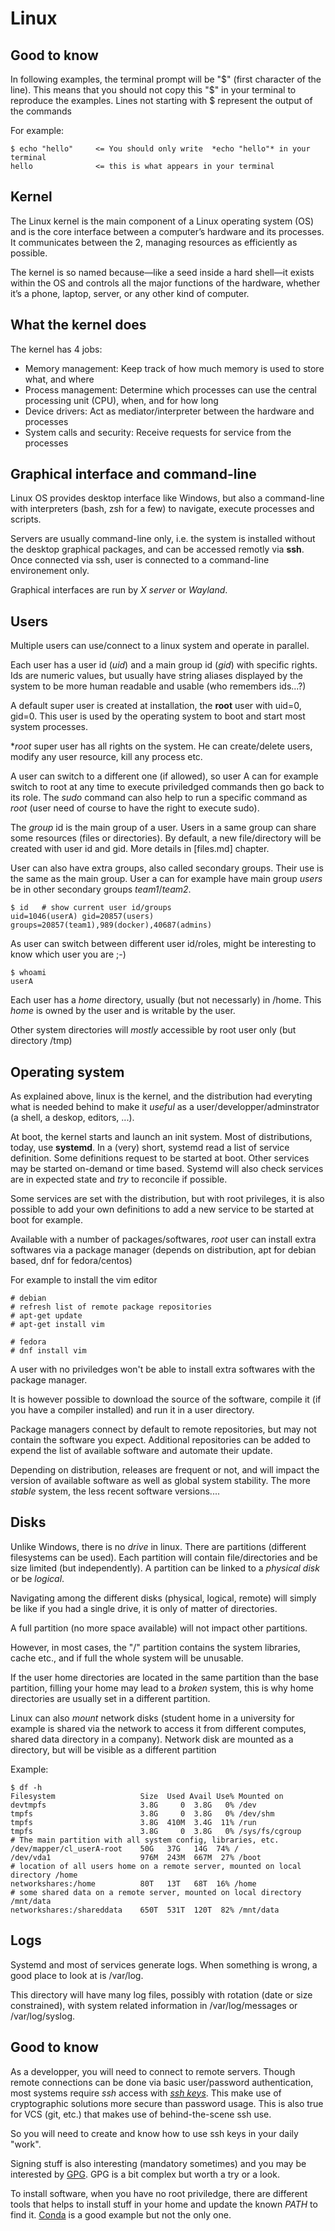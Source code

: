 # Linux

## Good to know

In following examples, the terminal prompt will be "$" (first character of the line).
This means that you should not copy this "$" in your terminal to reproduce the examples.
Lines not starting with $ represent the output of the commands

For example:

    $ echo "hello"     <= You should only write  *echo "hello"* in your terminal
    hello              <= this is what appears in your terminal

## Kernel

The Linux kernel is the main component of a Linux operating system (OS) and is the core interface between a computer’s hardware and its processes. It communicates between the 2, managing resources as efficiently as possible.

The kernel is so named because—like a seed inside a hard shell—it exists within the OS and controls all the major functions of the hardware, whether it’s a phone, laptop, server, or any other kind of computer.

## What the kernel does

The kernel has 4 jobs:

* Memory management: Keep track of how much memory is used to store what, and where
* Process management: Determine which processes can use the central processing unit (CPU), when, and for how long
* Device drivers: Act as mediator/interpreter between the hardware and processes
* System calls and security: Receive requests for service from the processes

## Graphical interface and command-line

Linux OS provides desktop interface like Windows, but also a command-line with interpreters
(bash, zsh for a few) to navigate, execute processes and scripts.

Servers are usually command-line only, i.e. the system is installed without the desktop graphical
packages, and can be accessed remotly via **ssh**. Once connected via ssh, user is connected
to a command-line environement only.

Graphical interfaces are run by *X server* or *Wayland*.

## Users

Multiple users can use/connect to a linux system and operate in parallel.

Each user has a user id (*uid*) and a main group id (*gid*) with specific rights.
Ids are numeric values, but usually have string aliases displayed by the system to be
more human readable and usable (who remembers ids...?)

A default super user is created at installation, the **root** user with uid=0, gid=0.
This user is used by the operating system to boot and start most system processes.

**root* super user has all rights on the system. He can create/delete users, modify any user resource, kill any process etc.

A user can switch to a different one (if allowed), so user A can for example switch to root at
any time to execute priviledged commands then go back to its role. The *sudo* command can also
help to run a specific command as *root* (user need of course to have the right to execute sudo).

The *group* id is the main group of a user. Users in a same group can share some resources
(files or directories). By default, a new file/directory will be created with user id and gid.
More details in [files.md] chapter.

User can also have extra groups, also called secondary groups. Their use is the same as the main group.
User a can for example have main group *users* be in other secondary groups *team1*/*team2*.

    $ id   # show current user id/groups
    uid=1046(userA) gid=20857(users) groups=20857(team1),989(docker),40687(admins)

As user can switch between different user id/roles, might be interesting to know which user you are ;-)

    $ whoami
    userA

Each user has a *home* directory, usually (but not necessarly) in /home. This *home* is owned
by the user and is writable by the user.

Other system directories will *mostly* accessible by root user only (but directory /tmp)

## Operating system

As explained above, linux is the kernel, and the distribution had everyting what is needed behind
to make it *useful* as a user/developper/adminstrator (a shell, a deskop, editors, ...).

At boot, the kernel starts and launch an init system. Most of distributions, today, use **systemd**.
In a (very) short, systemd read a list of service definition. Some definitions request to be started
at boot. Other services may be started on-demand or time based.
Systemd will also check services are in expected state and *try* to reconcile if possible.

Some services are set with the distribution, but with root privileges, it is also possible to add
your own definitions to add a new service to be started at boot for example.

Available with a number of packages/softwares, *root* user can install extra softwares via a
package manager (depends on distribution, apt for debian based, dnf for fedora/centos)

For example to install the vim editor

    # debian
    # refresh list of remote package repositories
    # apt-get update
    # apt-get install vim

    # fedora
    # dnf install vim

A user with no priviledges won't be able to install extra softwares with the package manager.

It is however possible to download the source of the software, compile it (if you have a compiler
installed) and run it in a user directory.

Package managers connect by default to remote repositories, but may not contain the software you
expect. Additional repositories can be added to expend the list of available software and
automate their update.

Depending on distribution, releases are frequent or not, and will impact the version of available
software as well as global system stability. The more *stable* system, the less recent software
versions....

## Disks

Unlike Windows, there is no *drive* in linux.
There are partitions (different filesystems can be used). Each partition will contain file/directories
and be size limited (but independently). A partition can be linked to a *physical disk* or be *logical*.

Navigating among the different disks (physical, logical, remote) will simply be like if you had
a single drive, it is only of matter of directories.

A full partition (no more space available) will not impact other partitions.

However, in most cases, the "/" partition contains the system libraries, cache etc., and if full
the whole system will be unusable.

If the user home directories are located in the same partition than the base partition, filling your
home may lead to a *broken* system, this is why home directories are usually set in a different partition.

Linux can also *mount* network disks (student home in a university for example is shared via the network
to access it from different computes, shared data directory in a company).
Network disk are mounted as a directory, but will be visible as a different partition

Example:

    $ df -h
    Filesystem                   Size  Used Avail Use% Mounted on
    devtmpfs                     3.8G     0  3.8G   0% /dev
    tmpfs                        3.8G     0  3.8G   0% /dev/shm
    tmpfs                        3.8G  410M  3.4G  11% /run
    tmpfs                        3.8G     0  3.8G   0% /sys/fs/cgroup
    # The main partition with all system config, libraries, etc.
    /dev/mapper/cl_userA-root    50G   37G   14G  74% /
    /dev/vda1                    976M  243M  667M  27% /boot
    # location of all users home on a remote server, mounted on local directory /home
    networkshares:/home          80T   13T   68T  16% /home
    # some shared data on a remote server, mounted on local directory /mnt/data
    networkshares:/shareddata    650T  531T  120T  82% /mnt/data

## Logs

Systemd and most of services generate logs. When something is wrong, a good place to look at is
/var/log.

This directory will have many log files, possibly with rotation (date or size constrained), with
system related information in /var/log/messages or /var/log/syslog.

## Good to know

As a developper, you will need to connect to remote servers. Though remote connections can be
done via basic user/password authentication, most systems require *ssh* access with [*ssh keys*](ssh.md).
This make use of cryptographic solutions more secure than password usage.
This is also true for VCS (git, etc.) that makes use of behind-the-scene ssh use.

So you will need to create and know how to use ssh keys in your daily "work".

Signing stuff is also interesting (mandatory sometimes) and you may be interested by [GPG](https://gnupg.org/). GPG is a bit complex but worth a try or a look.

To install software, when you have no root priviledge, there are different tools that helps to
install stuff in your home and update the known *PATH* to find it.
[Conda](https://docs.conda.io/en/latest/) is a good example but not the only one.
